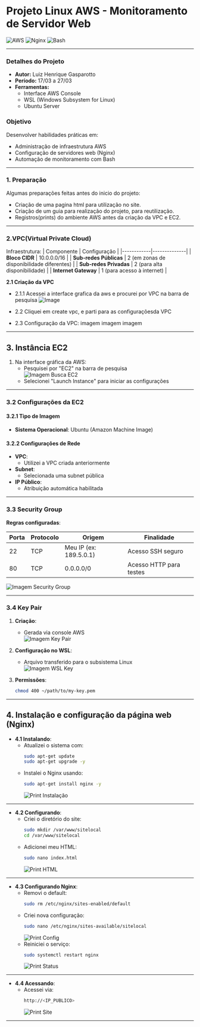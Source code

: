 #  Projeto Linux AWS - Monitoramento de Servidor Web

![AWS](https://img.shields.io/badge/AWS-%23FF9900.svg?style=for-the-badge&logo=amazon-aws&logoColor=white)
![Nginx](https://img.shields.io/badge/nginx-%23009639.svg?style=for-the-badge&logo=nginx&logoColor=white)
![Bash](https://img.shields.io/badge/bash-%23121011.svg?style=for-the-badge&logo=gnu-bash&logoColor=white)

---

### Detalhes do Projeto
- **Autor:** Luiz Henrique Gasparotto
- **Período:** 17/03 a 27/03
- **Ferramentas:**
  - Interface AWS Console
  - WSL (Windows Subsystem for Linux)
  - Ubuntu Server

### Objetivo
Desenvolver habilidades práticas em:
- Administração de infraestrutura AWS
- Configuração de servidores web (Nginx)
- Automação de monitoramento com Bash

---

### 1. Preparação 
Algumas preparações feitas antes do inicio do projeto:
- Criação de uma pagina html para utilização no site.
- Criação de um guia para realização do projeto, para reutilização.
- Registros(prints) do ambiente AWS antes da criação da VPC e EC2.


---
### 2.VPC(Virtual Private Cloud)
Infraestrutura:
| Componente | Configuração |
|------------|--------------|
| **Bloco CIDR** | 10.0.0.0/16 |
| **Sub-redes Públicas** | 2 (em zonas de disponibilidade diferentes) |
| **Sub-redes Privadas** | 2 (para alta disponibilidade) |
| **Internet Gateway** | 1 (para acesso à internet) |

**2.1 Criação da VPC**
- 2.1.1 Acessei a interface grafica da aws e procurei por VPC na barra de pesquisa
![Image](https://github.com/user-attachments/assets/8e317ab4-625e-4344-bedf-bd1f359f582f)
- 2.2 Cliquei em create vpc, e parti para as configuraçõesda VPC


- 2.3 Configuração da VPC:
  	imagem
  	imagem
  	imagem
---

## 3. Instância EC2

1. Na interface gráfica da AWS:
   - Pesquisei por "EC2" na barra de pesquisa  
     ![Imagem Busca EC2](img/ec2-search.png)
   - Selecionei "Launch Instance" para iniciar as configurações

---

### 3.2 Configurações da EC2

#### 3.2.1 Tipo de Imagem
- **Sistema Operacional**: Ubuntu (Amazon Machine Image)

#### 3.2.2 Configurações de Rede
- **VPC**: 
  - Utilizei a VPC criada anteriormente
- **Subnet**:
  - Selecionada uma subnet pública
- **IP Público**:
  - Atribuição automática habilitada

---

### 3.3 Security Group

**Regras configuradas**:

| Porta | Protocolo | Origem               | Finalidade                |
|-------|-----------|----------------------|---------------------------|
| 22    | TCP       | Meu IP (ex: 189.5.0.1) | Acesso SSH seguro         |
| 80    | TCP       | 0.0.0.0/0            | Acesso HTTP para testes   |

![Imagem Security Group](img/security-group.png)

---

### 3.4 Key Pair

1. **Criação**:
   - Gerada via console AWS  
     ![Imagem Key Pair](img/key-pair.png)

2. **Configuração no WSL**:
   - Arquivo transferido para o subsistema Linux  
     ![Imagem WSL Key](img/wsl-key.png)

3. **Permissões**:
   ```bash
   chmod 400 ~/path/to/my-key.pem

---


## 4. Instalação e configuração da página web (Nginx)

- **4.1 Instalando**:
  - Atualizei o sistema com:
    ```bash
    sudo apt-get update
    sudo apt-get upgrade -y
    ```
  - Instalei o Nginx usando:
    ```bash
    sudo apt-get install nginx -y
    ```
    ![Print Instalação](img/install-nginx.png)

---

- **4.2 Configurando**:
  - Criei o diretório do site:
    ```bash
    sudo mkdir /var/www/sitelocal
    cd /var/www/sitelocal
    ```
  - Adicionei meu HTML:
    ```bash
    sudo nano index.html
    ```
    ![Print HTML](img/html-code.png)

---

- **4.3 Configurando Nginx**:
  - Removi o default:
    ```bash
    sudo rm /etc/nginx/sites-enabled/default
    ```
  - Criei nova configuração:
    ```bash
    sudo nano /etc/nginx/sites-available/sitelocal
    ```
    ![Print Config](img/nginx-config.png)
  - Reiniciei o serviço:
    ```bash
    sudo systemctl restart nginx
    ```
    ![Print Status](img/nginx-status.png)

---

- **4.4 Acessando**:
  - Acessei via:
    ```bash
    http://<IP_PUBLICO>
    ```
    ![Print Site](img/site-access.png)
  
---





